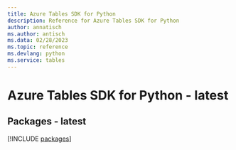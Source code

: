 ```yaml
---
title: Azure Tables SDK for Python
description: Reference for Azure Tables SDK for Python
author: annatisch
ms.author: antisch
ms.data: 02/28/2023
ms.topic: reference
ms.devlang: python
ms.service: tables
---
```

# Azure Tables SDK for Python - latest
## Packages - latest
[!INCLUDE [packages](tables-index.md)]
